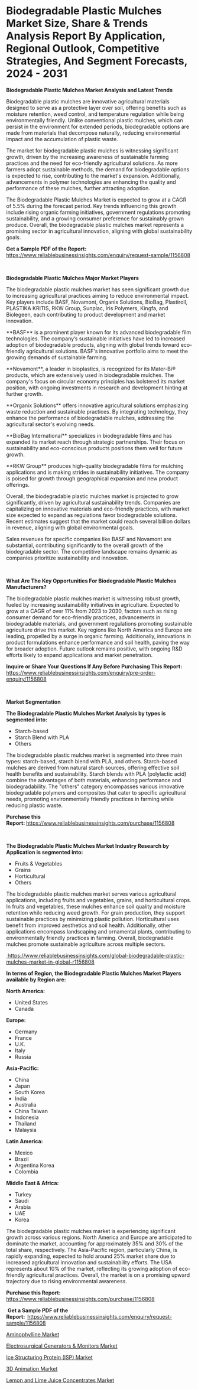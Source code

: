 <p><h1>Biodegradable Plastic Mulches Market Size, Share & Trends Analysis Report By Application, Regional Outlook, Competitive Strategies, And Segment Forecasts, 2024 - 2031</h1></p><p><strong>Biodegradable Plastic Mulches Market Analysis and Latest Trends</strong></p>
<p><p>Biodegradable plastic mulches are innovative agricultural materials designed to serve as a protective layer over soil, offering benefits such as moisture retention, weed control, and temperature regulation while being environmentally friendly. Unlike conventional plastic mulches, which can persist in the environment for extended periods, biodegradable options are made from materials that decompose naturally, reducing environmental impact and the accumulation of plastic waste.</p><p>The market for biodegradable plastic mulches is witnessing significant growth, driven by the increasing awareness of sustainable farming practices and the need for eco-friendly agricultural solutions. As more farmers adopt sustainable methods, the demand for biodegradable options is expected to rise, contributing to the market's expansion. Additionally, advancements in polymer technologies are enhancing the quality and performance of these mulches, further attracting adoption.</p><p>The Biodegradable Plastic Mulches Market is expected to grow at a CAGR of 5.5% during the forecast period. Key trends influencing this growth include rising organic farming initiatives, government regulations promoting sustainability, and a growing consumer preference for sustainably grown produce. Overall, the biodegradable plastic mulches market represents a promising sector in agricultural innovation, aligning with global sustainability goals.</p></p>
<p><strong>Get a Sample PDF of the Report:&nbsp;</strong> <a href="https://www.reliablebusinessinsights.com/enquiry/request-sample/1156808?utm_campaign=97&utm_medium=2&utm_source=Github&utm_content=ia&utm_term=05122024&utm_id=biodegradable-plastic-mulches">https://www.reliablebusinessinsights.com/enquiry/request-sample/1156808</a></p>
<p>&nbsp;</p>
<p><strong>Biodegradable Plastic Mulches Major Market Players</strong></p>
<p><p>The biodegradable plastic mulches market has seen significant growth due to increasing agricultural practices aiming to reduce environmental impact. Key players include BASF, Novamont, Organix Solutions, BioBag, Plastiroll, PLASTIKA KRITIS, RKW Group, Sunplac, Iris Polymers, Kingfa, and Biolegeen, each contributing to product development and market innovation.</p><p>**BASF** is a prominent player known for its advanced biodegradable film technologies. The company’s sustainable initiatives have led to increased adoption of biodegradable products, aligning with global trends toward eco-friendly agricultural solutions. BASF's innovative portfolio aims to meet the growing demands of sustainable farming.</p><p>**Novamont**, a leader in bioplastics, is recognized for its Mater-Bi® products, which are extensively used in biodegradable mulches. The company's focus on circular economy principles has bolstered its market position, with ongoing investments in research and development hinting at further growth.</p><p>**Organix Solutions** offers innovative agricultural solutions emphasizing waste reduction and sustainable practices. By integrating technology, they enhance the performance of biodegradable mulches, addressing the agricultural sector's evolving needs.</p><p>**BioBag International** specializes in biodegradable films and has expanded its market reach through strategic partnerships. Their focus on sustainability and eco-conscious products positions them well for future growth.</p><p>**RKW Group** produces high-quality biodegradable films for mulching applications and is making strides in sustainability initiatives. The company is poised for growth through geographical expansion and new product offerings.</p><p>Overall, the biodegradable plastic mulches market is projected to grow significantly, driven by agricultural sustainability trends. Companies are capitalizing on innovative materials and eco-friendly practices, with market size expected to expand as regulations favor biodegradable solutions. Recent estimates suggest that the market could reach several billion dollars in revenue, aligning with global environmental goals.</p><p>Sales revenues for specific companies like BASF and Novamont are substantial, contributing significantly to the overall growth of the biodegradable sector. The competitive landscape remains dynamic as companies prioritize sustainability and innovation.</p></p>
<p>&nbsp;</p>
<p><strong>What Are The Key Opportunities For Biodegradable Plastic Mulches Manufacturers?</strong></p>
<p><p>The biodegradable plastic mulches market is witnessing robust growth, fueled by increasing sustainability initiatives in agriculture. Expected to grow at a CAGR of over 11% from 2023 to 2030, factors such as rising consumer demand for eco-friendly practices, advancements in biodegradable materials, and government regulations promoting sustainable agriculture drive this market. Key regions like North America and Europe are leading, propelled by a surge in organic farming. Additionally, innovations in product formulations enhance performance and soil health, paving the way for broader adoption. Future outlook remains positive, with ongoing R&D efforts likely to expand applications and market penetration.</p></p>
<p><strong>Inquire or Share Your Questions If Any Before Purchasing This Report:</strong> <a href="https://www.reliablebusinessinsights.com/enquiry/pre-order-enquiry/1156808?utm_campaign=97&utm_medium=2&utm_source=Github&utm_content=ia&utm_term=05122024&utm_id=biodegradable-plastic-mulches">https://www.reliablebusinessinsights.com/enquiry/pre-order-enquiry/1156808</a></p>
<p>&nbsp;</p>
<p><strong>Market Segmentation</strong></p>
<p><strong>The Biodegradable Plastic Mulches Market Analysis by types is segmented into:</strong></p>
<p><ul><li>Starch-based</li><li>Starch Blend with PLA</li><li>Others</li></ul></p>
<p><p>The biodegradable plastic mulches market is segmented into three main types: starch-based, starch blend with PLA, and others. Starch-based mulches are derived from natural starch sources, offering effective soil health benefits and sustainability. Starch blends with PLA (polylactic acid) combine the advantages of both materials, enhancing performance and biodegradability. The "others" category encompasses various innovative biodegradable polymers and composites that cater to specific agricultural needs, promoting environmentally friendly practices in farming while reducing plastic waste.</p></p>
<p><strong>Purchase this Report:&nbsp;</strong><a href="https://www.reliablebusinessinsights.com/purchase/1156808?utm_campaign=97&utm_medium=2&utm_source=Github&utm_content=ia&utm_term=05122024&utm_id=biodegradable-plastic-mulches">https://www.reliablebusinessinsights.com/purchase/1156808</a></p>
<p>&nbsp;</p>
<p><strong>The Biodegradable Plastic Mulches Market Industry Research by Application is segmented into:</strong></p>
<p><ul><li>Fruits & Vegetables</li><li>Grains</li><li>Horticultural</li><li>Others</li></ul></p>
<p><p>The biodegradable plastic mulches market serves various agricultural applications, including fruits and vegetables, grains, and horticultural crops. In fruits and vegetables, these mulches enhance soil quality and moisture retention while reducing weed growth. For grain production, they support sustainable practices by minimizing plastic pollution. Horticultural uses benefit from improved aesthetics and soil health. Additionally, other applications encompass landscaping and ornamental plants, contributing to environmentally friendly practices in farming. Overall, biodegradable mulches promote sustainable agriculture across multiple sectors.</p></p>
<p><a href="https://www.reliablebusinessinsights.com/global-biodegradable-plastic-mulches-market-in-global-r1156808?utm_campaign=97&utm_medium=2&utm_source=Github&utm_content=ia&utm_term=05122024&utm_id=biodegradable-plastic-mulches">&nbsp;https://www.reliablebusinessinsights.com/global-biodegradable-plastic-mulches-market-in-global-r1156808</a></p>
<p><strong>In terms of Region, the Biodegradable Plastic Mulches Market Players available by Region are:</strong></p>
<p>
    <p> <strong> North America: </strong>
        <ul>
            <li>United States</li>
            <li>Canada</li>
        </ul>
        </p> 
    <p> <strong> Europe: </strong>
        <ul>
            <li>Germany</li>
            <li>France</li>
            <li>U.K.</li>
            <li>Italy</li>
            <li>Russia</li>
        </ul>
        </p> 
    <p> <strong> Asia-Pacific: </strong>
        <ul>
            <li>China</li>
            <li>Japan</li>
            <li>South Korea</li>
            <li>India</li>
            <li>Australia</li>
            <li>China Taiwan</li>
            <li>Indonesia</li>
            <li>Thailand</li>
            <li>Malaysia</li>
        </ul>
        </p> 
    <p> <strong> Latin America: </strong>
        <ul>
            <li>Mexico</li>
            <li>Brazil</li>
            <li>Argentina Korea</li>
            <li>Colombia</li>
        </ul>
        </p> 
    <p> <strong> Middle East & Africa: </strong>
        <ul>
            <li>Turkey</li>
            <li>Saudi</li>
            <li>Arabia</li>
            <li>UAE</li>
            <li>Korea</li>
        </ul>
    </p>
    </p>
<p><p>The biodegradable plastic mulches market is experiencing significant growth across various regions. North America and Europe are anticipated to dominate the market, accounting for approximately 35% and 30% of the total share, respectively. The Asia-Pacific region, particularly China, is rapidly expanding, expected to hold around 25% market share due to increased agricultural innovation and sustainability efforts. The USA represents about 10% of the market, reflecting its growing adoption of eco-friendly agricultural practices. Overall, the market is on a promising upward trajectory due to rising environmental awareness.</p></p>
<p><strong>Purchase this Report: </strong><a href="https://www.reliablebusinessinsights.com/purchase/1156808?utm_campaign=97&utm_medium=2&utm_source=Github&utm_content=ia&utm_term=05122024&utm_id=biodegradable-plastic-mulches">https://www.reliablebusinessinsights.com/purchase/1156808</a></p>
<p>&nbsp;<strong>Get a Sample PDF of the Report:&nbsp;&nbsp;</strong><a href="https://www.reliablebusinessinsights.com/enquiry/request-sample/1156808?utm_campaign=97&utm_medium=2&utm_source=Github&utm_content=ia&utm_term=05122024&utm_id=biodegradable-plastic-mulches">https://www.reliablebusinessinsights.com/enquiry/request-sample/1156808</a></p>
<p><strong></strong></p>
<p><p><a href="https://www.linkedin.com/pulse/aminophylline-market-report-industry-value-revenue-forecast-rhg7e?utm_campaign=97&utm_medium=2&utm_source=Github&utm_content=ia&utm_term=05122024&utm_id=biodegradable-plastic-mulches">Aminophylline Market</a></p><p><a href="https://github.com/ParvinKhatun77/Market-Research-Report-List-1/blob/main/electrosurgical-generators-monitors-market.md?utm_campaign=97&utm_medium=2&utm_source=Github&utm_content=ia&utm_term=05122024&utm_id=biodegradable-plastic-mulches">Electrosurgical Generators & Monitors Market</a></p><p><a href="https://issuu.com/reportprime-2/docs/ice-structuring-protein-isp-market-size-2030.pptx?utm_campaign=97&utm_medium=2&utm_source=Github&utm_content=ia&utm_term=05122024&utm_id=biodegradable-plastic-mulches">Ice Structuring Protein (ISP) Market</a></p><p><a href="https://issuu.com/reportprime-2/docs/3d-animation-market-size-2030.pptx?utm_campaign=97&utm_medium=2&utm_source=Github&utm_content=ia&utm_term=05122024&utm_id=biodegradable-plastic-mulches">3D Animation Market</a></p><p><a href="https://github.com/abbislposival/Market-Research-Report-List-1/blob/main/lemon-and-lime-juice-concentrates-market.md?utm_campaign=97&utm_medium=2&utm_source=Github&utm_content=ia&utm_term=05122024&utm_id=biodegradable-plastic-mulches">Lemon and Lime Juice Concentrates Market</a></p></p>